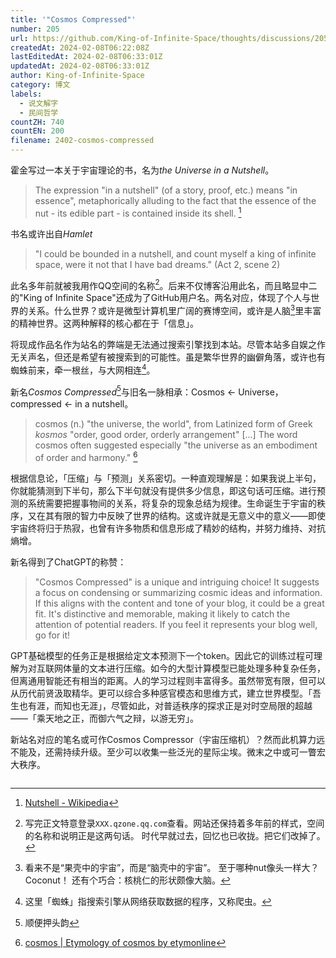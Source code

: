 ```yaml
---
title: '"Cosmos Compressed"'
number: 205
url: https://github.com/King-of-Infinite-Space/thoughts/discussions/205
createdAt: 2024-02-08T06:22:08Z
lastEditedAt: 2024-02-08T06:33:01Z
updatedAt: 2024-02-08T06:33:01Z
author: King-of-Infinite-Space
category: 博文
labels:
  - 说文解字
  - 民间哲学
countZH: 740
countEN: 200
filename: 2402-cosmos-compressed
---
```


<!-- filename: 2402-cosmos-compressed -->

霍金写过一本关于宇宙理论的书，名为*the Universe in a Nutshell*。

> The expression "in a nutshell" (of a story, proof, etc.) means "in essence", metaphorically alluding to the fact that the essence of the nut - its edible part - is contained inside its shell. [^nutshell]

书名或许出自*Hamlet* 

> "I could be bounded in a nutshell, and count myself a king of infinite space, were it not that I have bad dreams." (Act 2, scene 2)

此名多年前就被我用作QQ空间的名称[^qzone]。后来不仅博客沿用此名，而且略显中二的"King of Infinite Space"还成为了GitHub用户名。两名对应，体现了个人与世界的关系。什么世界？或许是微型计算机里广阔的赛博空间，或许是人脑[^coconut]里丰富的精神世界。这两种解释的核心都在于「信息」。

将现成作品名作为站名的弊端是无法通过搜索引擎找到本站。尽管本站多自娱之作无关声名，但还是希望有被搜索到的可能性。虽是繁华世界的幽僻角落，或许也有蜘蛛前来，牵一根丝，与大网相连[^spider]。

新名*Cosmos Compressed*[^cc]与旧名一脉相承：Cosmos ← Universe，compressed ← in a nutshell。

> cosmos (n.) "the universe, the world", from Latinized form of Greek *kosmos* "order, good order, orderly arrangement" [...] The word cosmos often suggested especially "the universe as an embodiment of order and harmony." [^cosmos]

根据信息论，「压缩」与「预测」关系密切。一种直观理解是：如果我说上半句，你就能猜测到下半句，那么下半句就没有提供多少信息，即这句话可压缩。进行预测的系统需要把握事物间的关系，将复杂的现象总结为规律。生命诞生于宇宙的秩序，又在其有限的智力中反映了世界的结构。这或许就是无意义中的意义——即使宇宙终将归于热寂，也曾有许多物质和信息形成了精妙的结构，并努力维持、对抗熵增。

新名得到了ChatGPT的称赞：

>"Cosmos Compressed" is a unique and intriguing choice! It suggests a focus on condensing or summarizing cosmic ideas and information. If this aligns with the content and tone of your blog, it could be a great fit. It's distinctive and memorable, making it likely to catch the attention of potential readers. If you feel it represents your blog well, go for it!

GPT基础模型的任务正是根据给定文本预测下一个token。因此它的训练过程可理解为对互联网体量的文本进行压缩。如今的大型计算模型已能处理多种复杂任务，但离通用智能还有相当的距离。人的学习过程则丰富得多。虽然带宽有限，但可以从历代前贤汲取精华。更可以综合多种感官模态和思维方式，建立世界模型。「吾生也有涯，而知也无涯」，尽管如此，对普适秩序的探求正是对时空局限的超越——「乘天地之正，而御六气之辩，以游无穷」。

新站名对应的笔名或可作Cosmos Compressor（宇宙压缩机）？然而此机算力远不能及，还需持续升级。至少可以收集一些泛光的星际尘埃。微末之中或可一瞥宏大秩序。



[^nutshell]: [Nutshell - Wikipedia](https://en.wikipedia.org/wiki/Nutshell#Idiomatic_usage)

[^cosmos]: [cosmos | Etymology of cosmos by etymonline](https://www.etymonline.com/word/cosmos#etymonline_v_19128)

[^coconut]: 看来不是“果壳中的宇宙”，而是“脑壳中的宇宙”。
至于哪种nut像头一样大？Coconut！
还有个巧合：核桃仁的形状颇像大脑。

[^spider]: 这里「蜘蛛」指搜索引擎从网络获取数据的程序，又称爬虫。

[^cc]: 顺便押头韵

[^qzone]: 写完正文特意登录`XXX.qzone.qq.com`查看。网站还保持着多年前的样式，空间的名称和说明正是这两句话。
时代早就过去，回忆也已收拢。把它们改掉了。

<img src="https://count.lnfinite.space/post/2402-cosmos-compressed.svg?plus=1" width="0" height="0"/>
